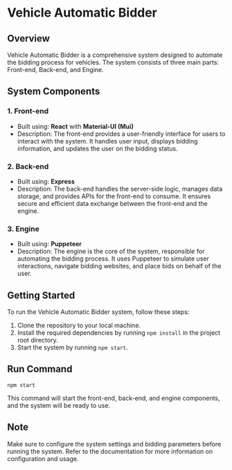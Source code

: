 **Vehicle Automatic Bidder**
==========================

**Overview**
------------

Vehicle Automatic Bidder is a comprehensive system designed to automate the bidding process for vehicles. The system consists of three main parts: Front-end, Back-end, and Engine.

**System Components**
--------------------

### 1. Front-end

* Built using: **React** with **Material-UI (Mui)**
* Description: The front-end provides a user-friendly interface for users to interact with the system. It handles user input, displays bidding information, and updates the user on the bidding status.

### 2. Back-end

* Built using: **Express**
* Description: The back-end handles the server-side logic, manages data storage, and provides APIs for the front-end to consume. It ensures secure and efficient data exchange between the front-end and the engine.

### 3. Engine

* Built using: **Puppeteer**
* Description: The engine is the core of the system, responsible for automating the bidding process. It uses Puppeteer to simulate user interactions, navigate bidding websites, and place bids on behalf of the user.

**Getting Started**
-------------------

To run the Vehicle Automatic Bidder system, follow these steps:

1. Clone the repository to your local machine.
2. Install the required dependencies by running `npm install` in the project root directory.
3. Start the system by running `npm start`.

**Run Command**
---------------

`npm start`

This command will start the front-end, back-end, and engine components, and the system will be ready to use.

**Note**
--------

Make sure to configure the system settings and bidding parameters before running the system. Refer to the documentation for more information on configuration and usage.
